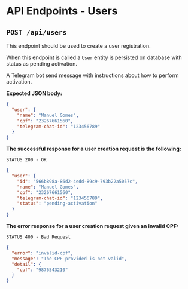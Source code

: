 # API Endpoints - Users

## `POST /api/users`

This endpoint should be used to create a user registration.

When this endpoint is called a `User` entity is persisted on database with status as pending activation.

A Telegram bot send message with instructions about how to perform activation.

**Expected JSON body:**

```json
{
  "user": {
    "name": "Manuel Gomes",
    "cpf": "23267661560",
    "telegram-chat-id": "123456789"
  }
}
```

**The successful response for a user creation request is the following:**

`STATUS 200 - OK`

```json
{
  "user": {
    "id": "566b898a-86d2-4edd-89c9-793b22a5057c",
    "name": "Manuel Gomes",
    "cpf": "23267661560",
    "telegram-chat-id": "123456789",
    "status": "pending-activation"
  }
}
```

**The error response for a user creation request given an invalid CPF:**

`STATUS 400 - Bad Request`

```json
{
  "error": "invalid-cpf",
  "message": "The CPF provided is not valid",
  "detail": {
    "cpf": "9876543210"
  }
}
```